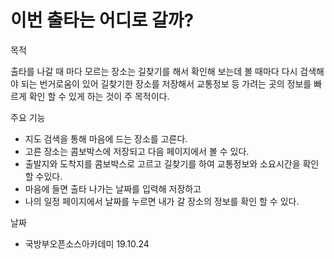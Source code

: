 ﻿# 이번 출타는 어디로 갈까?
목적

출타를 나갈 때 마다 모르는 장소는 길찾기를 해서 확인해 보는데 볼 때마다 다시 검색해야 되는 번거로움이 있어
길찾기한 장소를 저장해서 교통정보 등 가려는 곳의 정보를 빠르게 확인 할 수 있게 하는 것이 주 목적이다.


주요 기능

- 지도 검색을 통해 마음에 드는 장소를 고른다.
- 고른 장소는 콤보박스에 저장되고 다음 페이지에서 볼 수 있다.
- 출발지와 도착지를 콤보박스로 고르고 길찾기를 하여 교통정보와 소요시간을 확인 할 수있다.
- 마음에 들면 출타 나가는 날짜를 입력해 저장하고
- 나의 일정 페이지에서 날짜를 누르면 내가 갈 장소의 정보를 확인 할 수 있다.

날짜
- 국방부오픈소스아카데미 19.10.24




